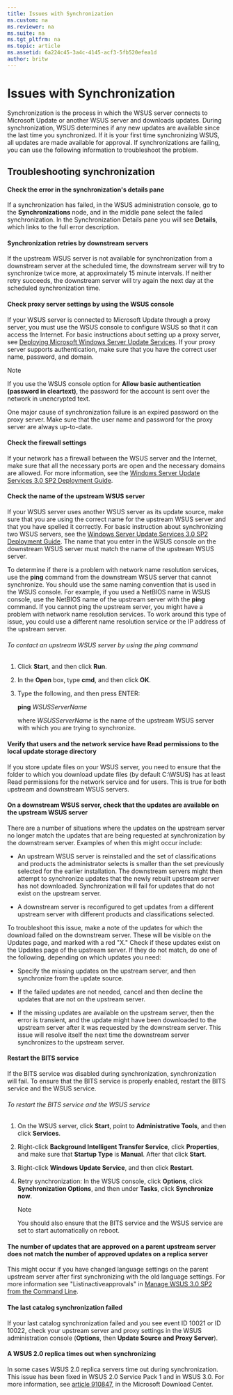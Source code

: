 ```yaml
---
title: Issues with Synchronization
ms.custom: na
ms.reviewer: na
ms.suite: na
ms.tgt_pltfrm: na
ms.topic: article
ms.assetid: 6a224c45-3a4c-4145-acf3-5fb520efea1d
author: britw
---
```

# Issues with Synchronization
Synchronization is the process in which the WSUS server connects to Microsoft Update or another WSUS server and downloads updates. During synchronization, WSUS determines if any new updates are available since the last time you synchronized. If it is your first time synchronizing WSUS, all updates are made available for approval. If synchronizations are failing, you can use the following information to troubleshoot the problem.  
  
## Troubleshooting synchronization  
  
#### Check the error in the synchronization's details pane  
If a synchronization has failed, in the WSUS administration console, go to the **Synchronizations** node, and in the middle pane select the failed synchronization. In the Synchronization Details pane you will see **Details**, which links to the full error description.  
  
#### Synchronization retries by downstream servers  
If the upstream WSUS server is not available for synchronization from a downstream server at the scheduled time, the downstream server will try to synchronize twice more, at approximately 15 minute intervals. If neither retry succeeds, the downstream server will try again the next day at the scheduled synchronization time.  
  
#### Check proxy server settings by using the WSUS console  
If your WSUS server is connected to Microsoft Update through a proxy server, you must use the WSUS console to configure WSUS so that it can access the Internet. For basic instructions about setting up a proxy server, see [Deploying Microsoft Windows Server Update Services](http://go.microsoft.com/fwlink/?linkid=79983). If your proxy server supports authentication, make sure that you have the correct user name, password, and domain.  
  
> [!NOTE]  
> If you use the WSUS console option for **Allow basic authentication \(password in cleartext\)**, the password for the account is sent over the network in unencrypted text.  
  
One major cause of synchronization failure is an expired password on the proxy server. Make sure that the user name and password for the proxy server are always up\-to\-date.  
  
#### Check the firewall settings  
If your network has a firewall between the WSUS server and the Internet, make sure that all the necessary ports are open and the necessary domains are allowed. For more information, see the [Windows Server Update Services 3.0 SP2 Deployment Guide](http://go.microsoft.com/fwlink/?LinkId=139832).  
  
#### Check the name of the upstream WSUS server  
If your WSUS server uses another WSUS server as its update source, make sure that you are using the correct name for the upstream WSUS server and that you have spelled it correctly. For basic instruction about synchronizing two WSUS servers, see the [Windows Server Update Services 3.0 SP2 Deployment Guide](http://go.microsoft.com/fwlink/?LinkId=139832). The name that you enter in the WSUS console on the downstream WSUS server must match the name of the upstream WSUS server.  
  
To determine if there is a problem with network name resolution services, use the **ping** command from the downstream WSUS server that cannot synchronize. You should use the same naming convention that is used in the WSUS console. For example, if you used a NetBIOS name in WSUS console, use the NetBIOS name of the upstream server with the **ping** command. If you cannot ping the upstream server, you might have a problem with network name resolution services. To work around this type of issue, you could use a different name resolution service or the IP address of the upstream server.  
  
###### To contact an upstream WSUS server by using the ping command  
  
1.  Click **Start**, and then click **Run**.  
  
2.  In the **Open** box, type **cmd**, and then click **OK**.  
  
3.  Type the following, and then press ENTER:  
  
    **ping** *WSUSServerName*  
  
    where *WSUSServerName* is the name of the upstream WSUS server with which you are trying to synchronize.  
  
#### Verify that users and the network service have Read permissions to the local update storage directory  
If you store update files on your WSUS server, you need to ensure that the folder to which you download update files \(by default C:\\WSUS\) has at least Read permissions for the network service and for users. This is true for both upstream and downstream WSUS servers.  
  
#### On a downstream WSUS server, check that the updates are available on the upstream WSUS server  
There are a number of situations where the updates on the upstream server no longer match the updates that are being requested at synchronization by the downstream server. Examples of when this might occur include:  
  
-   An upstream WSUS server is reinstalled and the set of classifications and products the administrator selects is smaller than the set previously selected for the earlier installation. The downstream servers might then attempt to synchronize updates that the newly rebuilt upstream server has not downloaded. Synchronization will fail for updates that do not exist on the upstream server.  
  
-   A downstream server is reconfigured to get updates from a different upstream server with different products and classifications selected.  
  
To troubleshoot this issue, make a note of the updates for which the download failed on the downstream server. These will be visible on the Updates page, and marked with a red "X." Check if these updates exist on the Updates page of the upstream server. If they do not match, do one of the following, depending on which updates you need:  
  
-   Specify the missing updates on the upstream server, and then synchronize from the update source.  
  
-   If the failed updates are not needed, cancel and then decline the updates that are not on the upstream server.  
  
-   If the missing updates are available on the upstream server, then the error is transient, and the update might have been downloaded to the upstream server after it was requested by the downstream server. This issue will resolve itself the next time the downstream server synchronizes to the upstream server.  
  
#### Restart the BITS service  
If the BITS service was disabled during synchronization, synchronization will fail. To ensure that the BITS service is properly enabled, restart the BITS service and the WSUS service.  
  
###### To restart the BITS service and the WSUS service  
  
1.  On the WSUS server, click **Start**, point to **Administrative Tools**, and then click **Services**.  
  
2.  Right\-click **Background Intelligent Transfer Service**, click **Properties**, and make sure that **Startup Type** is **Manual**. After that click **Start**.  
  
3.  Right\-click **Windows Update Service**, and then click **Restart**.  
  
4.  Retry synchronization: In the WSUS console, click **Options**, click **Synchronization Options**, and then under **Tasks**, click **Synchronize now**.  
  
    > [!NOTE]  
    > You should also ensure that the BITS service and the WSUS service are set to start automatically on reboot.  
  
#### The number of updates that are approved on a parent upstream server does not match the number of approved updates on a replica server  
This might occur if you have changed language settings on the parent upstream server after first synchronizing with the old language settings. For more information see "Listinactiveapprovals" in [Manage WSUS 3.0 SP2 from the Command Line](../Topic/Manage-WSUS-3.0-SP2-from-the-Command-Line.md).  
  
#### The last catalog synchronization failed  
If your last catalog synchronization failed and you see event ID 10021 or ID 10022, check your upstream server and proxy settings in the WSUS administration console \(**Options**, then **Update Source and Proxy Server**\).  
  
#### A WSUS 2.0 replica times out when synchronizing  
In some cases WSUS 2.0 replica servers time out during synchronization. This issue has been fixed in WSUS 2.0 Service Pack 1 and in WSUS 3.0. For more information, see [article 910847](http://go.microsoft.com/fwlink/?LinkId=86496), in the Microsoft Download Center.  
  
